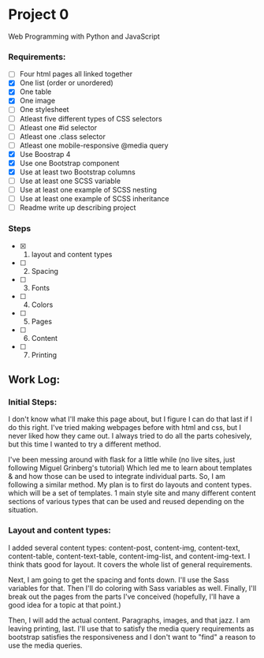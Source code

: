 # Project 0

Web Programming with Python and JavaScript

### Requirements:
 - [ ] Four html pages all linked together
 - [x] One list (order or unordered)
 - [x] One table
 - [x] One image
 - [ ] One stylesheet
 - [ ] Atleast five different types of CSS selectors
 - [ ] Atleast one #id selector
 - [ ] Atleast one .class selector
 - [ ] Atleast one mobile-responsive @media query
 - [x] Use Boostrap 4
 - [x] Use one Bootstrap component
 - [x] Use at least two Bootstrap columns
 - [ ] Use at least one SCSS variable
 - [ ] Use at least one example of SCSS nesting
 - [ ] Use at least one example of SCSS inheritance
 - [ ] Readme write up describing project

 ### Steps
 - [x] 1. layout and content types
 - [ ] 2. Spacing
 - [ ] 3. Fonts
 - [ ] 4. Colors
 - [ ] 5. Pages
 - [ ] 6. Content
 - [ ] 7. Printing

## Work Log:

### Initial Steps:
I don't know what I'll make this page about, but I figure I can do that last if I do this right. I've tried making webpages before with html and css, but I never liked how they came out. I always tried to do all the parts cohesively, but this time I wanted to try a different method.

I've been messing around with flask for a little while (no live sites, just following Miguel Grinberg's tutorial) Which led me to learn about templates & and how those can be used to integrate individual parts. So, I am following a similar method. My plan is to first do layouts and content types. which will be a set of templates. 1 main style site and many different content sections of various types that can be used and reused depending on the situation.

### Layout and content types:

I added several content types: content-post, content-img, content-text, content-table, content-text-table, content-img-list, and content-img-text. I think thats good for layout. It covers the whole list of general requirements. 

Next, I am going to get the spacing and fonts down. I'll use the Sass variables for that. Then I'll do coloring with Sass variables as well. Finally, I'll break out the pages from the parts I've conceived (hopefully, I'll have a good idea for a topic at that point.) 

Then, I will add the actual content. Paragraphs, images, and that jazz. I am leaving printing, last. I'll use that to satisfy the media query requirements as bootstrap satisfies the responsiveness and I don't want to "find" a reason to use the media queries. 